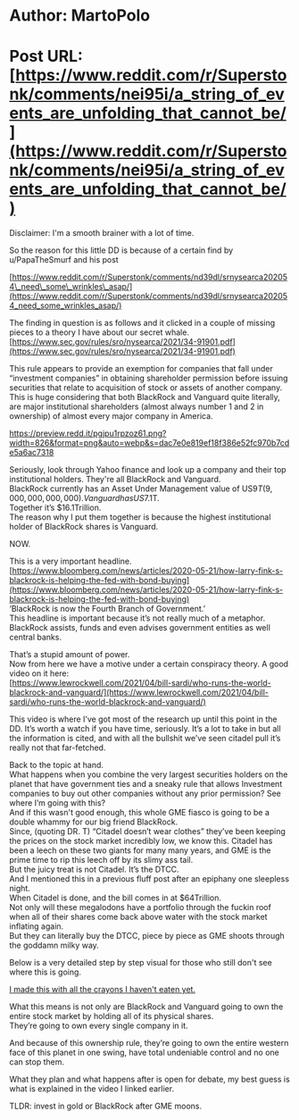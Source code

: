 # Author: MartoPolo
# Post URL: [https://www.reddit.com/r/Superstonk/comments/nei95i/a_string_of_events_are_unfolding_that_cannot_be/](https://www.reddit.com/r/Superstonk/comments/nei95i/a_string_of_events_are_unfolding_that_cannot_be/)


Disclaimer: I'm a smooth brainer with a lot of time.

So the reason for this little DD is because of a certain find by u/PapaTheSmurf and his post

[https://www.reddit.com/r/Superstonk/comments/nd39dl/srnysearca202054\_need\_some\_wrinkles\_asap/](https://www.reddit.com/r/Superstonk/comments/nd39dl/srnysearca202054_need_some_wrinkles_asap/)

  
The finding in question is as follows and it clicked in a couple of missing pieces to a theory I have about our secret whale.  
[https://www.sec.gov/rules/sro/nysearca/2021/34-91901.pdf](https://www.sec.gov/rules/sro/nysearca/2021/34-91901.pdf) 

This rule appears to provide an exemption for companies that fall under “investment companies” in obtaining shareholder permission before issuing securities that relate to acquisition of stock or assets of another company.  
This is huge considering that both BlackRock and Vanguard quite literally, are major institutional shareholders (almost always number 1 and 2 in ownership) of almost every major company in America.

https://preview.redd.it/pgjpu1rpzoz61.png?width=826&format=png&auto=webp&s=dac7e0e819ef18f386e52fc970b7cde5a6ac7318

Seriously, look through Yahoo finance and look up a company and their top institutional holders. They're all BlackRock and Vanguard.  
BlackRock currently has an Asset Under Management value of US$9T (9,000,000,000,000).  
Vanguard has US$7.1T.  
Together it’s $16.1Trillion.  
The reason why I put them together is because the highest institutional holder of BlackRock shares is Vanguard.  

NOW.

This is a very important headline.  
[https://www.bloomberg.com/news/articles/2020-05-21/how-larry-fink-s-blackrock-is-helping-the-fed-with-bond-buying](https://www.bloomberg.com/news/articles/2020-05-21/how-larry-fink-s-blackrock-is-helping-the-fed-with-bond-buying)  
‘BlackRock is now the Fourth Branch of Government.’  
This headline is important because it’s not really much of a metaphor. BlackRock assists, funds and even advises government entities as well central banks.   

That’s a stupid amount of power.  
Now from here we have a motive under a certain conspiracy theory. A good video on it here:  
[https://www.lewrockwell.com/2021/04/bill-sardi/who-runs-the-world-blackrock-and-vanguard/](https://www.lewrockwell.com/2021/04/bill-sardi/who-runs-the-world-blackrock-and-vanguard/)  


This video is where I’ve got most of the research up until this point in the DD. It’s worth a watch if you have time, seriously. It’s a lot to take in but all the information is cited, and with all the bullshit we’ve seen citadel pull it’s really not that far-fetched.

Back to the topic at hand.   
What happens when you combine the very largest securities holders on the planet that have government ties and a sneaky rule that allows Investment companies to buy out other companies without any prior permission? See where I’m going with this?  
And if this wasn't good enough, this whole GME fiasco is going to be a double whammy for our big friend BlackRock.  
Since, (quoting DR. T) “Citadel doesn’t wear clothes” they’ve been keeping the prices on the stock market incredibly low, we know this. Citadel has been a leech on these two giants for many many years, and GME is the prime time to rip this leech off by its slimy ass tail.  
But the juicy treat is not Citadel. It’s the DTCC.  
And I mentioned this in a previous fluff post after an epiphany one sleepless night.  
When Citadel is done, and the bill comes in at $64Trillion.  
Not only will these megalodons have a portfolio through the fuckin roof when all of their shares come back above water with the stock market inflating again.  
But they can literally buy the DTCC, piece by piece as GME shoots through the goddamn milky way.

Below is a very detailed step by step visual for those who still don't see where this is going.  


[I made this with all the crayons I haven't eaten yet.](https://preview.redd.it/f5lle58dzoz61.png?width=1152&format=png&auto=webp&s=4a93bbfb2fd9099fc847203bd2a9261a56afabbd)

What this means is not only are BlackRock and Vanguard going to own the entire stock market by holding all of its physical shares.  
They’re going to own every single company in it.

And because of this ownership rule, they’re going to own the entire western face of this planet in one swing, have total undeniable control and no one can stop them.

What they plan and what happens after is open for debate, my best guess is what is explained in the video I linked earlier.

TLDR: invest in gold or BlackRock after GME moons.